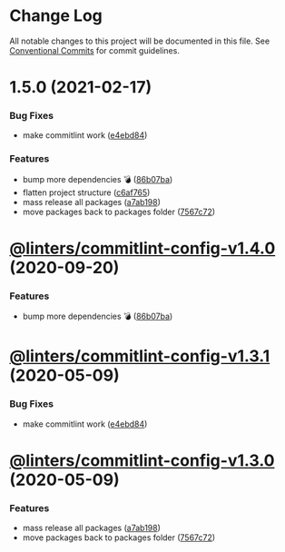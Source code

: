 # Change Log

All notable changes to this project will be documented in this file.
See [Conventional Commits](https://conventionalcommits.org) for commit guidelines.

# 1.5.0 (2021-02-17)

### Bug Fixes

- make commitlint work ([e4ebd84](https://github.com/developer239/linters/commit/e4ebd84861215ad378b7dd6e69dcbbe9543b2147))

### Features

- bump more dependencies 💣 ([86b07ba](https://github.com/developer239/linters/commit/86b07ba0e9e9e7333dac4dc5bd9c1b6d8d7bf6ff))
- flatten project structure ([c6af765](https://github.com/developer239/linters/commit/c6af765b1de34223f2703e128c80838f0cb9e0fd))
- mass release all packages ([a7ab198](https://github.com/developer239/linters/commit/a7ab198fe829a1621f9dcb6c4adf04d406331b9e))
- move packages back to packages folder ([7567c72](https://github.com/developer239/linters/commit/7567c72db65a8fbe356e72fe59d8ba2c64e13305))

# [@linters/commitlint-config-v1.4.0](https://github.com/developer239/linters/compare/@linters/commitlint-config-v1.3.1...@linters/commitlint-config-v1.4.0) (2020-09-20)

### Features

- bump more dependencies 💣 ([86b07ba](https://github.com/developer239/linters/commit/86b07ba0e9e9e7333dac4dc5bd9c1b6d8d7bf6ff))

# [@linters/commitlint-config-v1.3.1](https://github.com/developer239/linters/compare/@linters/commitlint-config-v1.3.0...@linters/commitlint-config-v1.3.1) (2020-05-09)

### Bug Fixes

- make commitlint work ([e4ebd84](https://github.com/developer239/linters/commit/e4ebd84861215ad378b7dd6e69dcbbe9543b2147))

# [@linters/commitlint-config-v1.3.0](https://github.com/developer239/linters/compare/@linters/commitlint-config-v1.2.0...@linters/commitlint-config-v1.3.0) (2020-05-09)

### Features

- mass release all packages ([a7ab198](https://github.com/developer239/linters/commit/a7ab198fe829a1621f9dcb6c4adf04d406331b9e))
- move packages back to packages folder ([7567c72](https://github.com/developer239/linters/commit/7567c72db65a8fbe356e72fe59d8ba2c64e13305))
